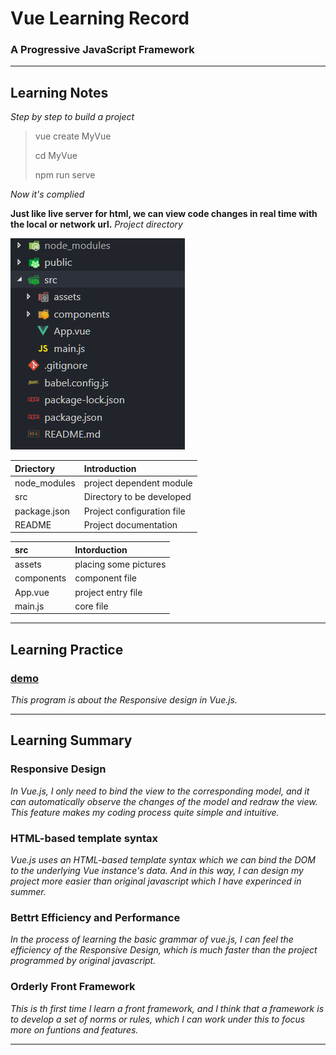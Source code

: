 # Vue Learning Record

### A Progressive JavaScript Framework

---

## Learning Notes

_Step by step to build a project_

> vue create MyVue
>
> cd MyVue
>
> npm run serve

_Now it's complied_

**Just like live server for html,
we can view code changes in real time with the local or network url.**
_Project directory_

![Project](/photos/directorycut.png)

| Driectory    | Introduction               |
| :----------- | :------------------------- |
| node_modules | project dependent module   |
| src          | Directory to be developed  |
| package.json | Project configuration file |
| README       | Project documentation      |

| src        | Intorduction          |
| :--------- | :-------------------- |
| assets     | placing some pictures |
| components | component file        |
| App.vue    | project entry file    |
| main.js    | core file             |

---

## Learning Practice

### [demo](demo.html)

_This program is about the Responsive design in Vue.js._

---

## Learning Summary

### Responsive Design

_In Vue.js, I only need to bind the view to the corresponding model, and it can automatically observe the changes of the model and redraw the view. This feature makes my coding process quite simple and intuitive._

### HTML-based template syntax

_Vue.js uses an HTML-based template syntax which we can bind the DOM to the underlying Vue instance's data. And in this way, I can design my project more easier than original javascript which I have experinced in summer._

### Bettrt Efficiency and Performance

_In the process of learning the basic grammar of vue.js, I can feel the efficiency of the Responsive Design, which is much faster than the project programmed by original javascript._

### Orderly Front Framework

_This is th first time I learn a front framework, and I think that a framework is to develop a set of norms or rules, which I can work under this to focus more on funtions and features._

---
